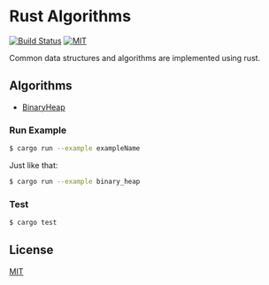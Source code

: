 # Rust Algorithms
[![Build Status](https://travis-ci.org/acodercat/rust-algorithms.svg?branch=master)](https://travis-ci.org/acodercat/rust-algorithms)
[![MIT](https://img.shields.io/badge/License-MIT-green.svg)](https://github.com/acodercat/rust-algorithms/blob/master/LICENSE)

Common data structures and algorithms are implemented using rust.

## Algorithms

* [BinaryHeap](https://github.com/acodercat/rust-algorithms/blob/master/src/tree/binary_heap.rs)

### Run Example

```bash
$ cargo run --example exampleName
```
Just like that:
```bash
$ cargo run --example binary_heap
```

### Test

```bash
$ cargo test
```

## License

[MIT](LICENSE)